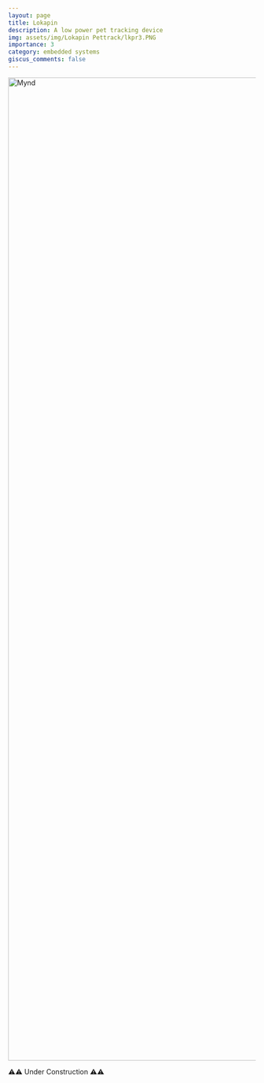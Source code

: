 ```yaml
---
layout: page
title: Lokapin
description: A low power pet tracking device
img: assets/img/Lokapin Pettrack/lkpr3.PNG
importance: 3
category: embedded systems
giscus_comments: false
---
```


<div class="text-center">
    <img src="{{ 'assets/img/Lokapin Pettrack/lkpr3.PNG' | relative_url }}" alt="Mynd" class="img-fluid" style="height: 50vh; object-fit: contain;">
</div>

⚠️⚠️ Under Construction ⚠️⚠️